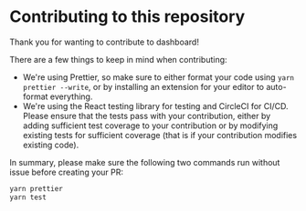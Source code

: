 # Contributing to this repository

Thank you for wanting to contribute to dashboard!

There are a few things to keep in mind when contributing:

- We're using Prettier, so make sure to either format your code using `yarn prettier --write`, or by installing an extension for your editor to auto-format everything.
- We're using the React testing library for testing and CircleCI for CI/CD. Please ensure that the tests pass with your contribution, either by adding sufficient test coverage to your contribution or by modifying existing tests for sufficient coverage (that is if your contribution modifies existing code).

In summary, please make sure the following two commands run without issue before creating your PR:

```sh
yarn prettier
yarn test

```
